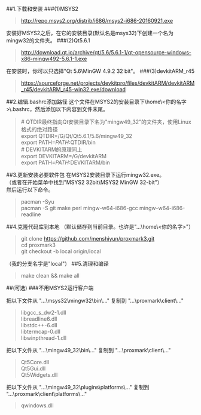 
##1.下载和安装
###(1)MSYS2
>http://repo.msys2.org/distrib/i686/msys2-i686-20160921.exe

安装好MSYS2之后，在它的安装目录(默认名是msys32)下创建一个名为mingw32的文件夹。
###(2)Qt5.6.1
>http://download.qt.io/archive/qt/5.6/5.6.1-1/qt-opensource-windows-x86-mingw492-5.6.1-1.exe

在安装时，你可以只选择"Qt 5.6\MinGW 4.9.2 32 bit"。
###(3)devkitARM_r45
>https://sourceforge.net/projects/devkitpro/files/devkitARM/devkitARM_r45/devkitARM_r45-win32.exe/download

##2.编辑.bashrc添加路径
这个文件在MSYS2的安装目录下\home\\<你的名字>\\.bashrc，然后添加以下内容到文件末尾。
>\# QTDIR最终指向Qt安装目录下名为"mingw49_32"的文件夹，使用Linux格式的绝对路径  
export QTDIR=/G/Qt/Qt5.6.1/5.6/mingw49_32  
export PATH=$PATH:$QTDIR/bin  
\# DEVKITARM的原理同上  
export DEVKITARM=/G/devkitARM  
export PATH=$PATH:$DEVKITARM/bin

##3.更新安装必要软件包
在MSYS2安装目录下运行mingw32.exe。  
（或者在开始菜单中找到"MSYS2 32bit\MSYS2 MinGW 32-bit"）  
然后运行以下命令。  
>pacman -Syu  
pacman -S git make perl mingw-w64-i686-gcc mingw-w64-i686-readline

##4.克隆代码库到本地
（默认储存到当前目录。也许是"...\home\\<你的名字>"）
>git clone https://github.com/menshiyun/proxmark3.git  
cd proxmark3  
git checkout -b local origin/local

（我的分支名字是"local"）
##5.清理和编译
>make clean && make all

##(可选)
###不用MSYS2运行客户端

把以下文件从 "...\msys32\mingw32\bin\\..." 复制到 "...\proxmark\client\\..."
>libgcc_s_dw2-1.dll  
libreadline6.dll  
libstdc++-6.dll  
libtermcap-0.dll  
libwinpthread-1.dll  

把以下文件从 "...\mingw49_32\bin\\..." 复制到 "...\proxmark\client\\..."
>Qt5Core.dll  
Qt5Gui.dll  
Qt5Widgets.dll

把以下文件从 "...\mingw49_32\plugins\platforms\\..." 复制到 "...\proxmark\client\platforms\\..."

>qwindows.dll
